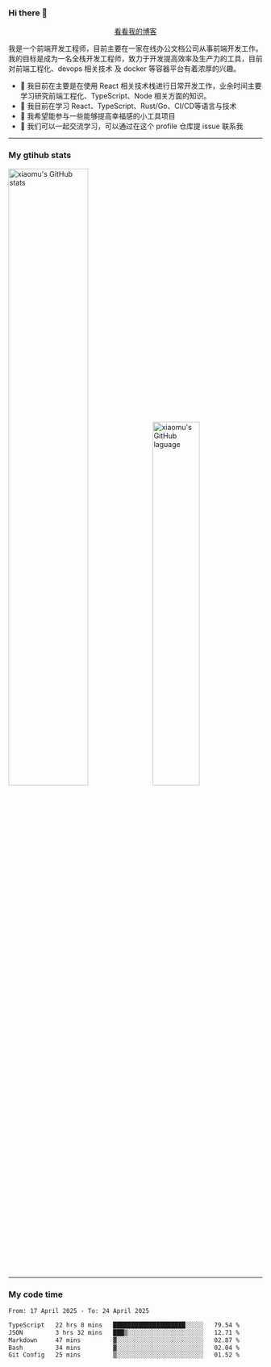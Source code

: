 ### Hi there 👋

<p align="center">
  <a href="https://blog.realjacket.fun">看看我的博客</a>
</p>

我是一个前端开发工程师，目前主要在一家在线办公文档公司从事前端开发工作。我的目标是成为一名全栈开发工程师，致力于开发提高效率及生产力的工具，目前对前端工程化、devops 相关技术 及 docker 等容器平台有着浓厚的兴趣。

- 🔭 我目前在主要是在使用 React 相关技术栈进行日常开发工作，业余时间主要学习研究前端工程化、TypeScript、Node 相关方面的知识。
- 🌱 我目前在学习 React、TypeScript、Rust/Go、CI/CD等语言与技术
- 👯 我希望能参与一些能够提高幸福感的小工具项目
- 💬 我们可以一起交流学习，可以通过在这个 profile 仓库提 issue 联系我

***

### My gtihub stats

<a><img src="https://github-readme-stats-git-masterrstaa-rickstaa.vercel.app/api?username=real-jacket&&show_icons=true" title="xiaomu's GitHub stats" alt="xiaomu's GitHub stats" style="width:56%;"/></a>
<a><img src="https://github-readme-stats-git-masterrstaa-rickstaa.vercel.app/api/top-langs/?username=real-jacket&layout=compact" title="xiaomu's GitHub laguage" alt="xiaomu's GitHub laguage" style="width:43%;"/><a/>

***

### My code time

<!--START_SECTION:waka-->

```txt
From: 17 April 2025 - To: 24 April 2025

TypeScript   22 hrs 8 mins   ████████████████████░░░░░   79.54 %
JSON         3 hrs 32 mins   ███▒░░░░░░░░░░░░░░░░░░░░░   12.71 %
Markdown     47 mins         ▓░░░░░░░░░░░░░░░░░░░░░░░░   02.87 %
Bash         34 mins         ▓░░░░░░░░░░░░░░░░░░░░░░░░   02.04 %
Git Config   25 mins         ▒░░░░░░░░░░░░░░░░░░░░░░░░   01.52 %
```

<!--END_SECTION:waka-->
